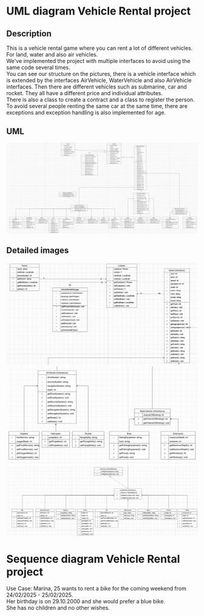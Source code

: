 # UML diagram Vehicle Rental project

## Description
This is a vehicle rental game where you can rent a lot of different vehicles. <br>
For land, water and also air vehicles. <br>
We've implemented the project with multiple interfaces to avoid using the same code several times.<br>
You can see our structure on the pictures, there is a vehicle interface which is extended by the interfaces AirVehicle, WaterVehicle
and also AirVehicle interfaces. Then there are different vehicles such as submarine, car and rocket.
They all have a different price and individual attributes. <br>
There is also a class to create a contract and a class to register the person. To avoid several people renting the same car at the
same time, there are exceptions and exception handling is also implemented for age.

## UML
![img.png](img.png)

## Detailed images
![img_2.png](img_2.png)
![img_3.png](img_3.png)
![img_4.png](img_4.png)


# Sequence diagram Vehicle Rental project
Use Case:
Marina, 25 wants to rent a bike for the coming weekend from 24/02/2025 - 25/02/2025. <br>
Her birthday is on 29.10.2000 and she would prefer a blue bike. <br>
She has no children and no other wishes. <br>